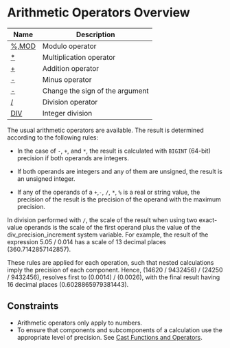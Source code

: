 # **Arithmetic Operators Overview**

| Name | Description|
|---|-----|
| [%,MOD](mod.md) | Modulo operator |
| [*](multiplication.md) | Multiplication operator |
| [+](addition.md) | Addition operator |
| [-](minus.md) | Minus operator |
| [-](unary-minus.md) | Change the sign of the argument |
| [/](division.md) | Division operator |
| [DIV](div.md) | Integer division |

The usual arithmetic operators are available. The result is determined according to the following rules:

- In the case of `-`, `+`, and `*`, the result is calculated with `BIGINT` (64-bit) precision if both operands are integers.

- If both operands are integers and any of them are unsigned, the result is an unsigned integer.

- If any of the operands of a `+`,`-`, `/`, `*`, `%` is a real or string value, the precision of the result is the precision of the operand with the maximum precision.

In division performed with `/`, the scale of the result when using two exact-value operands is the scale of the first operand plus the value of the div_precision_increment system variable. For example, the result of the expression 5.05 / 0.014 has a scale of 13 decimal places (360.7142857142857).

These rules are applied for each operation, such that nested calculations imply the precision of each component. Hence, (14620 / 9432456) / (24250 / 9432456), resolves first to (0.0014) / (0.0026), with the final result having 16 decimal places (0.6028865979381443).

## **Constraints**

- Arithmetic operators only apply to numbers.
- To ensure that components and subcomponents of a calculation use the appropriate level of precision. See [Cast Functions and Operators](cast-functions-and-operators-overview.md).
